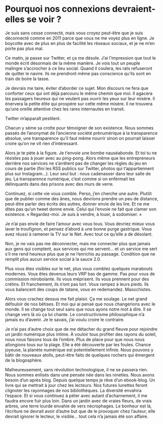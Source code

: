 # Pourquoi nos connexions devraient-elles se voir ?

Je suis sans cesse connecté, mais vous croyez peut-être que je suis déconnecté comme en 2011 parce que vous ne me voyez plus en ligne. Je boycotte avec de plus en plus de facilité les réseaux sociaux, et je ne m’en porte pas plus mal.<span id="more-33207"></span>

Ce matin, je passe sur Twitter, et ça me désole. J’ai l’impression que tout le monde écrit désormais de la même manière. Je vois tout un peuple malingre s’accrocher à ce lieu social. Quand il coulera, les rats refuseront de quitter le navire. Ils ne prendront même pas conscience qu’ils sont en train de boire la tasse.

Je devrais me taire, éviter d’aborder ce sujet. Mon discours ne fera que conforter ceux qui ont déjà parcouru le même chemin que moi. Il agacera les passagers heureux qui ne veulent pas ouvrir les yeux sur leur misère. Il énervera la petite élite qui prospère sur cette même misère. Il ne trouvera qu’une oreille attentive chez les rares internautes en transit.

Twitter m’apparaît pestilent.

Chacun y sème sa crotte pour témoigner de son existence. Nous sommes passés de l’anonymat de l’ancienne société prénumérique à la transparence absolue, une transparence qu’il faut même nourrir sinon on pourrait laisser croire qu’on ne vit rien d’intéressant.

Alors je te pète à la figure. Je t’envoie une bombe nauséabonde. Et toi tu ne résistes pas à jouer avec au ping-pong. Alors même que les entrepreneurs derrière nos services ne s’arrêtent pas de changer les règles du jeu en cours de partie (fini les RSS publics sur Twitter, photos qui t’appartiennent plus sur Instagram…). Leur seul but : nous cadenasser dans leur salle de jeu. La transparence numérique, c’est comme si on enfermait les délinquants dans des prisons avec des murs de verre.

Continuez, si cette vie vous comble. Perso, j’en cherche une autre. Plutôt que de publier comme des ânes, nous devrions prendre un peu de distance, peut-être parler des écrits des autres, donner envie de les lire. Et ne me dites pas qu’un tweet donne envie. Celui qui l’envoie ne fait que clamer son existence. « Regardez-moi. Je suis à vendre, à louer, à sodomiser. »

Je n’ai pas envie de faire l’amour avec vous tous. Vous devriez mieux vous laver le troufignon, et pensez d’abord à une bonne purge gastrique. Vous avez réussi à ramener la TV sur le Net. Avec tout ce qu’elle a de désolant.

Non, je ne vais pas me déconnecter, mais me connecter plus que jamais aux gens qui comptent, aux services qui me servent… et un service me sert s’il me rend heureux plus que je ne l’enrichis au passage. Condition que ne remplit plus aucun service social à la sauce 2.0.

Plus vous êtes visibles sur le net, plus vous comblez quelques marabouts modernes. Vous êtes devenus leurs VRP bas de gamme. Pas pour vous de commission mirobolante. Ils vous méprisent. Ils vous prennent pour des crétins. Et franchement, ils n’ont pas tort. Vous rampez à leurs pieds. Ils vous balancent des coups de tatane, vous en redemandez. Masochistes.

Alors vous crachez dessus me fait plaisir. Ça me soulage. Le net grand défouloir de nos bêtises. Et moi qui ai pensé que nous changerions avec le monde. Il se change tout seul sans que nous ayons notre mot à dire. Il se change vers là où ça lui chante. Le constructivisme philosophique n’a jamais eu d’avenir. Je le savais, j’ai voulu croire le contraire.

Je n’ai pas d’autre choix que de me détacher du grand fleuve pour rejoindre un jardin numérique plus intime. À vouloir tous profiter des rayons du soleil, nous nous faisons tous de l’ombre. Plus de place pour que nous nous allongions tous sur la plage. Elle a été découverte par les foules. Chance joyeuse, la planète numérique est potentiellement infinie. Nous pouvons y bâtir de nouveaux atolls, peut-être faits de quelques rochers qui émergent de la blogosphère.

Malheureusement, sans révolution technologique, il ne se passera rien. Nous sommes enlisés dans une pensée née dans les nineties. Nous avons besoin d’un après blog. Depuis quelque temps je rêve d’un ebook-blog. Un livre qui se mettrait à jour chez les lecteurs. Nos futures lunettes feront clignoter les rayonnages de nos bibliothèques. La diversité envahira l’espace. Et si vous continuez à péter avec autant d’acharnement, il me faudra encore fuir plus loin. Dans un jardin avec de vraies fleurs, de vrais arbres, une terre lourde envahie de vers nécrophages. Le bonheur est là, l’écriture ne devrait avoir d’autre but que de le provoquer chez l’auteur, elle devrait ignorer le lecteur, le visible… tout cela n’a jamais été son affaire.